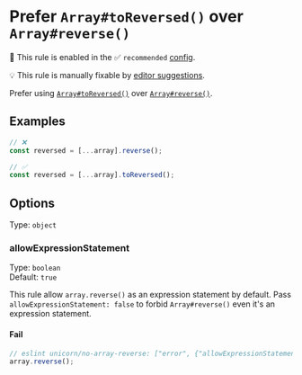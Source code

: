 # Prefer `Array#toReversed()` over `Array#reverse()`

💼 This rule is enabled in the ✅ `recommended` [config](https://github.com/sindresorhus/eslint-plugin-unicorn#recommended-config).

💡 This rule is manually fixable by [editor suggestions](https://eslint.org/docs/latest/use/core-concepts#rule-suggestions).

<!-- end auto-generated rule header -->
<!-- Do not manually modify this header. Run: `npm run fix:eslint-docs` -->

Prefer using [`Array#toReversed()`](https://developer.mozilla.org/en-US/docs/Web/JavaScript/Reference/Global_Objects/Array/reverse) over [`Array#reverse()`](https://developer.mozilla.org/en-US/docs/Web/JavaScript/Reference/Global_Objects/Array/reverse).

## Examples

```js
// ❌
const reversed = [...array].reverse();

// ✅
const reversed = [...array].toReversed();
```

## Options

Type: `object`

### allowExpressionStatement

Type: `boolean`\
Default: `true`

This rule allow `array.reverse()` as an expression statement by default.
Pass `allowExpressionStatement: false` to forbid `Array#reverse()` even it's an expression statement.

#### Fail

```js
// eslint unicorn/no-array-reverse: ["error", {"allowExpressionStatement": true}]
array.reverse();
```
